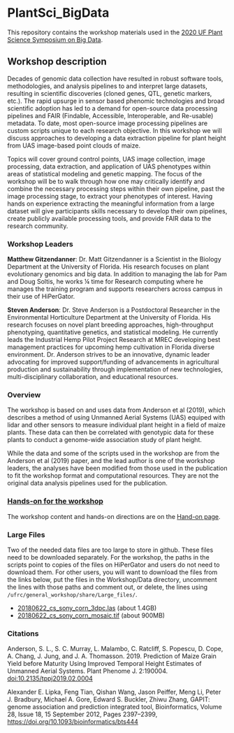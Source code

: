 # PlantSci_BigData

This repository contains the workshop materials used in the [2020 UF Plant Science Symposium on Big Data](https://www.ufplants.org/2020-plant-science-symposium).

## Workshop description

Decades of genomic data collection have resulted in robust software tools, methodologies, and analysis pipelines to and interpret large datasets, resulting in scientific discoveries (cloned genes, QTL, genetic markers, etc.). The rapid upsurge in sensor based phenomic technologies and broad scientific adoption has led to a demand for open-source data processing pipelines and FAIR (Findable, Accessible, Interoperable, and Re-usable) metadata. To date, most open-source image processing pipelines are custom scripts unique to each research objective. In this workshop we will discuss approaches to developing a data extraction pipeline for plant height from UAS image-based point clouds of maize.

Topics will cover ground control points, UAS image collection, image processing, data extraction, and application of UAS phenotypes within areas of statistical modeling and genetic mapping. The focus of the workshop will be to walk through how one may critically identify and combine the  necessary processing steps within their own pipeline, past the image processing stage, to extract your phenotypes of interest. Having hands on experience extracting the meaningful information from a large dataset will give participants skills necessary to develop their own pipelines, create publicly available processing tools, and provide FAIR data to the research community.

### Workshop Leaders

**Matthew Gitzendanner**: Dr. Matt Gitzendanner is a Scientist in the Biology Department at the University of Florida.  His research focuses on plant evolutionary genomics and big data. In addition to managing the lab for Pam and Doug Soltis, he works ¼ time for Research computing where he manages the training program and supports researchers across campus in their use of HiPerGator.

**Steven Anderson**: Dr. Steve Anderson is a Postdoctoral Researcher in the Environmental Horticulture Department at the University of Florida. His research focuses on novel plant breeding approaches, high-throughput phenotyping, quantitative genetics, and statistical modeling. He currently leads the Industrial Hemp Pilot Project Research at MREC developing best management practices for upcoming hemp cultivation in Florida diverse environment. Dr. Anderson strives to be an innovative, dynamic leader advocating for improved support/funding of advancements in agricultural production and sustainability through implementation of new technologies, multi-disciplinary collaboration, and educational resources.

### Overview

The workshop is based on and uses data from Anderson et al (2019), which describes a method of using Unmanned Aerial Systems (UAS) equiped with lidar and other sensors to measure individual plant height in a field of maize plants. These data can then be correlated with genotypic data for these plants to conduct a genome-wide association study of plant height.

While the data and some of the scripts used in the workshop are from the Anderson et al (2019) paper, and the lead author is one of the workshop leaders, the analyses have been modified from those used in the publication to fit the workshop format and computational resources. They are not the original data analysis pipelines used for the publication.

### [Hands-on for the workshop](Hands-on.md)

The workshop content and hands-on directions are on the [Hand-on page](Hands-on.md).

### Large Files

Two of the needed data files are too large to store in github. These files need to be downloaded separately. For the workshop, the paths in the scripts point to copies of the files on HiPerGator and users do not need to download them. For other users, you will want to download the files from the links below, put the files in the Workshop/Data directory, uncomment the lines with those paths and comment out, or delete, the lines using `/ufrc/general_workshop/share/Large_files/`.

* [20180622_cs_sony_corn_3dpc.las](https://www.dropbox.com/s/82dk8soz80v0nv2/20180622_cs_sony_corn_3dpc.las?dl=0) (about 1.4GB)
* [20180622_cs_sony_corn_mosaic.tif](https://www.dropbox.com/s/j56sj3dhpbpsahx/20180622_cs_sony_corn_mosaic.tif?dl=0) (about 900MB)

### Citations

Anderson, S. L., S. C. Murray, L. Malambo, C. Ratcliff, S. Popescu, D. Cope, A. Chang, J. Jung, and J. A. Thomasson. 2019. Prediction of Maize Grain Yield before Maturity Using Improved Temporal Height Estimates of Unmanned Aerial Systems. Plant Phenome J. 2:190004. [doi:10.2135/tppj2019.02.0004](https://dl.sciencesocieties.org/publications/tppj/articles/2/1/190004)

Alexander E. Lipka, Feng Tian, Qishan Wang, Jason Peiffer, Meng Li, Peter J. Bradbury, Michael A. Gore, Edward S. Buckler, Zhiwu Zhang, GAPIT: genome association and prediction integrated tool, Bioinformatics, Volume 28, Issue 18, 15 September 2012, Pages 2397–2399, https://doi.org/10.1093/bioinformatics/bts444

